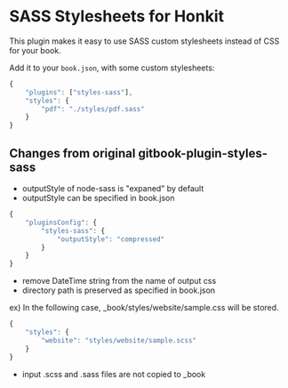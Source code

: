 # SASS Stylesheets for Honkit

This plugin makes it easy to use SASS custom stylesheets instead of CSS for your book.

Add it to your `book.json`, with some custom stylesheets:

```js
{
    "plugins": ["styles-sass"],
    "styles": {
        "pdf": "./styles/pdf.sass"
    }
}
```

## Changes from original gitbook-plugin-styles-sass

- outputStyle of node-sass is "expaned" by default
- outputStyle can be specified in book.json

```js
{
    "pluginsConfig": {
        "styles-sass": {
            "outputStyle": "compressed"
        }
    }
}
```
- remove DateTime string from the name of output css
- directory path is preserved as specified in book.json

ex) In the following case, _book/styles/website/sample.css will be stored.
```js
{
    "styles": {
        "website": "styles/website/sample.scss"
    }
}
```
- input .scss and .sass files are not copied to _book
